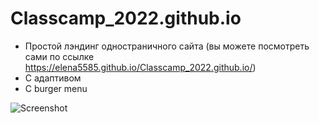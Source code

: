 # Classcamp_2022.github.io

- Простой лэндинг одностраничного сайта (вы можете посмотреть сами по ссылке https://elena5585.github.io/Classcamp_2022.github.io/)
- С адаптивом
- С burger menu

![Screenshot](https://github.com/Elena5585/Classcamp_2022.github.io/blob/main/screenshot)

